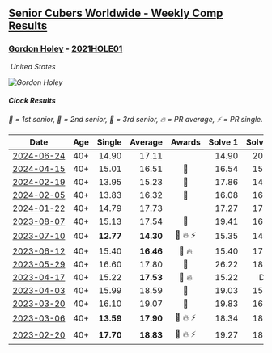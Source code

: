 <style>table {white-space: nowrap;}</style>
<link rel="stylesheet" type="text/css" href="/scw-comp/css/flags.css" />

## [Senior Cubers Worldwide - Weekly Comp Results](/scw-comp/results/)
### [Gordon Holey](README.md) - [2021HOLE01](https://www.worldcubeassociation.org/persons/2021HOLE01?event=clock)

<i class="flag flag-US" />&nbsp;United States

![Gordon Holey](1642020105.jpg)

#### Clock Results

<span style="white-space: nowrap;">🥇 = 1st senior</span>, <span style="white-space: nowrap;">🥈 = 2nd senior</span>, <span style="white-space: nowrap;">🥉 = 3rd senior</span>, <span style="white-space: nowrap;">🔥 = PR average</span>, <span style="white-space: nowrap;">⚡ = PR single</span>.

| Date | Age | Single | Average | Awards | Solve 1 | Solve 2 | Solve 3 | Solve 4 | Solve 5 | Video |
| :--: | :--: | --: | --: | :--: | --: | --: | --: | --: | --: | :-- |
| [2024-06-24](../../results/2024-06-24/clock.md) | 40+ | 14.90 | 17.11 |  | 14.90 | 20.68 | 16.68 | 19.28 | 15.38 | [Desktop](https://www.facebook.com/766997877/videos/1040704094204304) / [Mobile](https://m.facebook.com/766997877/videos/1040704094204304) |
| [2024-04-15](../../results/2024-04-15/clock.md) | 40+ | 15.01 | 16.51 | 🥉 | 16.54 | 15.01 | 15.48 | 18.09 | 17.50 | [Desktop](https://www.facebook.com/766997877/videos/984833996532825) / [Mobile](https://m.facebook.com/766997877/videos/984833996532825) |
| [2024-02-19](../../results/2024-02-19/clock.md) | 40+ | 13.95 | 15.23 | 🥈 | 17.86 | 14.65 | 14.51 | 16.54 | 13.95 | [Desktop](https://www.facebook.com/events/754314473328390/permalink/761623295930841) / [Mobile](https://m.facebook.com/events/754314473328390?view=permalink&id=761623295930841) |
| [2024-02-05](../../results/2024-02-05/clock.md) | 40+ | 13.83 | 16.32 | 🥈 | 16.08 | 16.66 | 13.83 | 16.79 | 16.21 | [Desktop](https://www.facebook.com/766997877/videos/1380008259330225) / [Mobile](https://m.facebook.com/766997877/videos/1380008259330225) |
| [2024-01-22](../../results/2024-01-22/clock.md) | 40+ | 14.79 | 17.73 |  | 17.27 | 17.15 | 18.77 | 21.63 | 14.79 | [Desktop](https://www.facebook.com/766997877/videos/917685869503368) / [Mobile](https://m.facebook.com/766997877/videos/917685869503368) |
| [2023-08-07](../../results/2023-08-07/clock.md) | 40+ | 15.13 | 17.54 | 🥈 | 19.41 | 16.82 | 18.54 | 17.25 | 15.13 | [Desktop](https://www.facebook.com/766997877/videos/112150578641597) / [Mobile](https://m.facebook.com/766997877/videos/112150578641597) |
| [2023-07-10](../../results/2023-07-10/clock.md) | 40+ | **12.77** | **14.30** | 🥈 🔥 ⚡ | 15.35 | 14.31 | 18.69 | **12.77** | 13.24 | [Desktop](https://www.facebook.com/events/290406996735190/permalink/296233549485868) / [Mobile](https://m.facebook.com/events/290406996735190?view=permalink&id=296233549485868) |
| [2023-06-12](../../results/2023-06-12/clock.md) | 40+ | 15.40 | **16.46** | 🥉 🔥 | 15.40 | 17.65 | 16.51 | 16.71 | 16.17 | [Desktop](https://www.facebook.com/events/252304080823510/permalink/259233273463924) / [Mobile](https://m.facebook.com/events/252304080823510?view=permalink&id=259233273463924) |
| [2023-05-29](../../results/2023-05-29/clock.md) | 40+ | 16.60 | 17.80 | 🥉 | 26.22 | 18.15 | 17.79 | 16.60 | 17.47 | [Desktop](https://www.facebook.com/766997877/videos/230890816359434) / [Mobile](https://m.facebook.com/766997877/videos/230890816359434) |
| [2023-04-17](../../results/2023-04-17/clock.md) | 40+ | 15.22 | **17.53** | 🥉 🔥 | 15.22 | DNF | 18.53 | 18.51 | 15.55 | [Desktop](https://www.facebook.com/766997877/videos/146214781596698) / [Mobile](https://m.facebook.com/766997877/videos/146214781596698) |
| [2023-04-03](../../results/2023-04-03/clock.md) | 40+ | 15.99 | 18.59 | 🥉 | 19.03 | 15.99 | 19.22 | 19.60 | 17.53 | [Desktop](https://www.facebook.com/766997877/videos/1367029157481341) / [Mobile](https://m.facebook.com/766997877/videos/1367029157481341) |
| [2023-03-20](../../results/2023-03-20/clock.md) | 40+ | 16.10 | 19.07 | 🥉 | 19.83 | 16.87 | 26.18 | 16.10 | 20.50 | [Desktop](https://www.facebook.com/766997877/videos/249900170724680) / [Mobile](https://m.facebook.com/766997877/videos/249900170724680) |
| [2023-03-06](../../results/2023-03-06/clock.md) | 40+ | **13.59** | **17.90** | 🥈 🔥 ⚡ | 18.34 | 18.31 | 17.04 | **13.59** | DNF | [Desktop](https://www.facebook.com/766997877/videos/1608991232954337) / [Mobile](https://m.facebook.com/766997877/videos/1608991232954337) |
| [2023-02-20](../../results/2023-02-20/clock.md) | 40+ | **17.70** | **18.83** | 🥈 🔥 ⚡ | 19.27 | 18.41 | **17.70** | 19.43 | 18.81 | [Desktop](https://www.facebook.com/766997877/videos/166200822890397) / [Mobile](https://m.facebook.com/766997877/videos/166200822890397) |


<!-- Global site tag (gtag.js) - Google Analytics -->
<script async src="https://www.googletagmanager.com/gtag/js?id=UA-86348435-3"></script>
<script>window.dataLayer = window.dataLayer || []; function gtag() {dataLayer.push(arguments);} gtag('js', new Date()); gtag('config', 'UA-86348435-3');</script>
